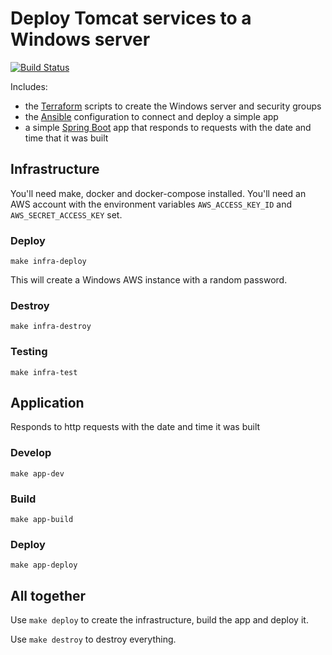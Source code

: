 # Deploy Tomcat services to a Windows server

[![Build Status](https://travis-ci.com/leonyork/windows-tomcat-ansible-deploy.svg?branch=master)](https://travis-ci.com/leonyork/windows-tomcat-ansible-deploy)

Includes:
 - the [Terraform](https://www.terraform.io/) scripts to create the Windows server and security groups
 - the [Ansible](https://www.ansible.com/) configuration to connect and deploy a simple app
 - a simple [Spring Boot](https://spring.io/projects/spring-boot) app that responds to requests with the date and time that it was built 

## Infrastructure

You'll need make, docker and docker-compose installed. You'll need an AWS account with the environment variables ```AWS_ACCESS_KEY_ID``` and ```AWS_SECRET_ACCESS_KEY``` set.

### Deploy

```make infra-deploy```

This will create a Windows AWS instance with a random password.

### Destroy

```make infra-destroy```

### Testing

```make infra-test```

## Application

Responds to http requests with the date and time it was built

### Develop

```make app-dev```

### Build

```make app-build```

### Deploy

```make app-deploy```

## All together

Use ```make deploy``` to create the infrastructure, build the app and deploy it.

Use ```make destroy``` to destroy everything.



